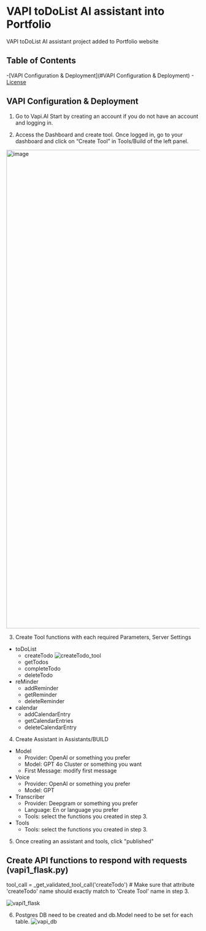 # VAPI toDoList AI assistant into Portfolio

VAPI toDoList AI assistant project added to Portfolio website

## Table of Contents
-[VAPI Configuration & Deployment](#VAPI Configuration & Deployment)
-[License](#license)



## VAPI Configuration & Deployment
1. Go to Vapi.AI
Start by creating an account if you do not have an account and logging in.

2. Access the Dashboard and create tool.
Once logged in, go to your dashboard and click on “Create Tool” in Tools/Build of the left panel.
<img width="1247" alt="image" src="https://github.com/user-attachments/assets/5d3257dd-457a-4a63-bdc4-276715e359b5" />

3. Create Tool functions with each required Parameters, Server Settings
+ toDoList
    + createTodo
      ![createTodo_tool](https://github.com/user-attachments/assets/2fac6d76-7cbc-4dd4-936d-a06f302f2874)
    + getTodos
    + completeTodo
    + deleteTodo
+ reMinder
    * addReminder
    * getReminder
    * deleteReminder
+ calendar
    - addCalendarEntry
    - getCalendarEntries
    - deleteCalendarEntry

4. Create Assistant in Assistants/BUILD
  + Model
    * Provider: OpenAI or something you prefer
    * Model: GPT 4o Cluster or something you want
    * First Message: modify first message
  + Voice
    * Provider: OpenAI or something you prefer
    * Model: GPT
  + Transcriber
    * Provider: Deepgram or something you prefer
    * Language: En or language you prefer
    * Tools: select the functions you created in step 3.
  + Tools
    * Tools: select the functions you created in step 3.

5. Once creating an assistant and tools, click "published"

## Create API functions to respond with requests (vapi1_flask.py)
tool_call = _get_validated_tool_call('createTodo') # Make sure that attribute 'createTodo' name should exactly match to 'Create Tool' name in step 3. 

![vapi1_flask](https://github.com/user-attachments/assets/66bb08d9-c7fd-4b65-98d8-2cc91c5851a8)

6. Postgres DB need to be created and db.Model need to be set for each table.
    ![vapi_db](https://github.com/user-attachments/assets/ffa9a986-601f-4144-83cb-bbddf6e6a938)

   

